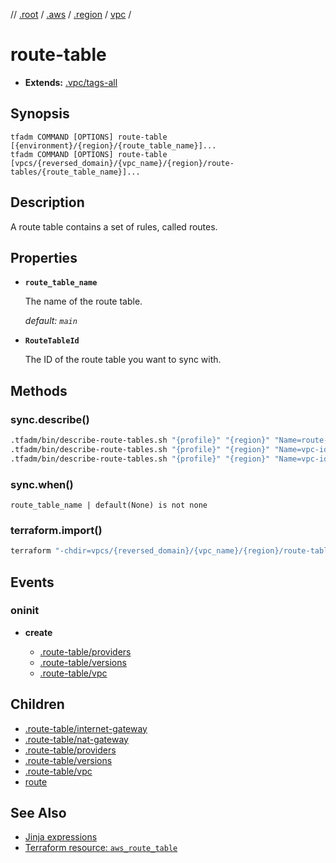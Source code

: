 // [.root] / [.aws] / [.region] / [vpc] /

# route-table

- **Extends:** [.vpc/tags-all](.vpc/tags-all.md)

## Synopsis

```
tfadm COMMAND [OPTIONS] route-table [{environment}/{region}/{route_table_name}]...
tfadm COMMAND [OPTIONS] route-table [vpcs/{reversed_domain}/{vpc_name}/{region}/route-tables/{route_table_name}]...
```

## Description

A route table contains a set of rules, called routes.

## Properties

- **`route_table_name`**

  The name of the route table.

  *default: `main`*

- **`RouteTableId`**

  The ID of the route table you want to sync with.

## Methods

### sync.describe()

```bash
.tfadm/bin/describe-route-tables.sh "{profile}" "{region}" "Name=route-table-id,Values={RouteTableId}" || \
.tfadm/bin/describe-route-tables.sh "{profile}" "{region}" "Name=vpc-id,Values={VpcId} Name=tag:Name,Values={route_table_name}" || \
.tfadm/bin/describe-route-tables.sh "{profile}" "{region}" "Name=vpc-id,Values={VpcId}"
```

### sync.when()

```
route_table_name | default(None) is not none
```

### terraform.import()

```bash
terraform "-chdir=vpcs/{reversed_domain}/{vpc_name}/{region}/route-tables/{route_table_name}" import "-input=false" "aws_route_table.this" "{RouteTableId}"
```

## Events

### oninit

- **create**

  - [.route-table/providers]
  - [.route-table/versions]
  - [.route-table/vpc]

## Children

- [.route-table/internet-gateway]
- [.route-table/nat-gateway]
- [.route-table/providers]
- [.route-table/versions]
- [.route-table/vpc]
- [route]

## See Also

- [Jinja expressions](https://jinja.palletsprojects.com/en/3.1.x/templates/#expressions)
- [Terraform resource: `aws_route_table`](https://registry.terraform.io/providers/hashicorp/aws/latest/docs/resources/route_table)

[.aws]: README.md
[.region]: .region.md
[.root]: ../../../.tfadm/resources/README.md
[.route-table/internet-gateway]: .route-table/internet-gateway.md
[.route-table/nat-gateway]: .route-table/nat-gateway.md
[.route-table/providers]: .route-table/providers.md
[.route-table/versions]: .route-table/versions.md
[.route-table/vpc]: .route-table/vpc.md
[route]: route.md
[vpc]: vpc.md

